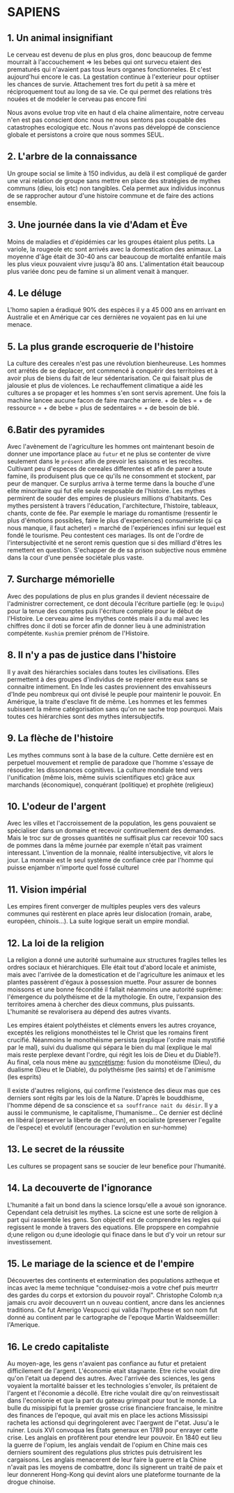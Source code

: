 # SAPIENS

## 1. Un animal insignifiant

Le cerveau est devenu de plus en plus gros, donc beaucoup de femme mourrait à l'accouchement => les bebes qui ont survecu etaient des prematurés qui n'avaient pas tous leurs organes fonctionneles. Et c'est aujourd'hui encore le cas. La gestation continue à l'exterieur pour optiiser les chances de survie. Attachement tres fort du petit à sa mère et réciproquement tout au long de sa vie. Ce qui permet des relations très nouées et de modeler le cerveau pas encore fini

Nous avons evolue trop vite en haut d ela chaine alimentaire, notre cerveau n'en est pas conscient donc nous ne nous sentons pas coupable des catastrophes ecologique etc. Nous n'avons pas développé de conscience globale et persistons a croire que nous sommes SEUL.

## 2. L'arbre de la connaissance

Un groupe social se limite à 150 individus, au delà il est compliqué de garder une vrai relation de groupe sans mettre en place des stratégies de mythes communs (dieu, lois etc) non tangibles. Cela permet aux individus inconnus de se rapprocher autour d'une histoire commune et de faire des actions ensemble.

## 3. Une journée dans la vie d'Adam et Ève

Moins de maladies et d'épidémies car les groupes étaient plus petits. La variole, la rougeole etc sont arrivés avec la domestication des animaux. La moyenne d'âge était de 30-40 ans car beaucoup de mortalité enfantile mais les plus vieux pouvaient vivre jusqu'à 80 ans. L'alimentation était beaucoup plus variée donc peu de famine si un aliment venait à manquer.

## 4. Le déluge

L'homo sapien a éradiqué 90% des espèces il y a 45 000 ans en arrivant en Australie et en Amérique car ces dernières ne voyaient pas en lui une menace.

## 5. La plus grande escroquerie de l'histoire

La culture des cereales n'est pas une révolution bienheureuse. Les hommes ont arrétés de se deplacer, ont commencé à conquérir des territoires et à avoir plus de biens du fait de leur sédentarisation. Ce qui faisait plus de jalousie et plus de violences. Le rechauffement climatique a aidé les cultures a se propager et les hommes s'en sont servis aprement. Une fois la machine lancee aucune facon de faire marche arriere. + de bles = + de ressource = + de bebe = plus de sedentaires = + de besoin de blé.

## 6.Batir des pyramides

Avec l'avènement de l'agriculture les hommes ont maintenant besoin de donner une importance place au `futur` et ne plus se contenter de vivre seulement dans le `présent` afin de prevoir les saisons et les recoltes. Cultivant peu d'especes de cereales differentes et afin de parer a toute famine, ils produisent plus que ce qu'ils ne consomment et stockent, par peur de manquer. Ce surplus arriva à terme terme dans la bouche d'une elite minoritaire qui fut elle seule resposable de l'histoire. Les mythes permirent de souder des empires de plusieurs millions d'habitants. Ces mythes persistent à travers l'éducation, l'architecture, l'histoire, tableaux, chants, conte de fée. Par exemple le mariage du romantisme (ressentir le plus d'émotions possibles, faire le plus d'experiences) consumériste (si ça nous manque, il faut acheter) = marché de l'expériences infini sur lequel est fondé le tourisme. Peu contestent ces mariages. Ils ont de l'ordre de l'intersubjectivité et ne seront remis question que si des milliard d'êtres les remettent en question. S'echapper de de sa prison subjective nous emmène dans la cour d'une pensée sociétale plus vaste.

## 7. Surcharge mémorielle

Avec des populations de plus en plus grandes il devient nécessaire de l'administrer correctement, ce dont découla l'écriture partielle (eg: le `Quipu`) pour la tenue des comptes puis l'écriture complète pour le début de l'Histoire. Le cerveau aime les mythes contés mais il a du mal avec les chiffres donc il doti se forcer afin de donner lieu à une administration compétente. `Kushim` premier prénom de l'Histoire.

## 8. Il n'y a pas de justice dans l'histoire

Il y avait des hiérarchies sociales dans toutes les civilisations. Elles permettent à des groupes d'individus de se repérer entre eux sans se connaitre intimement. En Inde les castes proviennent des envahisseurs d'Inde peu nombreux qui ont divisé le peuple pour maintenir le pouvoir. En Amérique, la traite d'esclave fit de même. Les hommes et les femmes subissent la même catégorisation sans qu'on ne sache trop pourquoi. Mais toutes ces hiérarchies sont des mythes intersubjectifs.

## 9. La flèche de l'histoire

Les mythes communs sont à la base de la culture. Cette dernière est en perpetuel mouvement et remplie de paradoxe que l'homme s'essaye de résoudre: les dissonances cognitives. La culture mondiale tend vers l'unification (même lois, même suivis scientifiques etc) grâce aux marchands (économique), conquérant (politique) et prophète (religieux)

## 10. L'odeur de l'argent

Avec les villes et l'accroissement de la population, les gens pouvaient se spécialiser dans un domaine et recevoir continuellement des demandes. Mais le troc sur de grosses quantités ne suffisait plus car recevoir 100 sacs de pommes dans la même journée par exemple n'était pas vraiment interessant. L'invention de la monnaie, réalité intersubjective, vit alors le jour. La monnaie est le seul système de confiance crée par l'homme qui puisse enjamber n'importe quel fossé culturel

## 11. Vision impérial

Les empires firent converger de multiples peuples vers des valeurs communes qui restèrent en place après leur dislocation (romain, arabe, européen, chinois...). La suite logique serait un empire mondial.

## 12. La loi de la religion

La religion a donné une autorité surhumaine aux structures fragiles telles les ordres sociaux et hiérarchiques. Elle était tout d'abord locale et animiste, mais avec l'arrivée de la domestication et de l'agriculture les animaux et les plantes passèrent d'égaux à possession muette. Pour assurer de bonnes moissons et une bonne fécondité il fallait néanmoins une autorité suprême: l'émergence du polythéisme et de la mythologie. En outre, l'expansion des territoires amena à chercher des dieux communs, plus puissants. L'humanité se revalorisera au dépend des autres vivants.

Les empires étaient polythéistes et cléments envers les autres croyance, exceptés les religions monothéistes tel le Christ que les romains firent crucifié. Néanmoins le monothéisme persista (explique l'ordre mais mystifié par le mal), suivi du dualisme qui sépara le bien du mal (explique le mal mais reste perplexe devant l'ordre, qui régit les lois de Dieu et du Diable?). Au final, cela nous mène au [syncrétisme](https://fr.wikipedia.org/wiki/Syncr%C3%A9tisme): fusion du monotéisme (Dieu), du dualisme (Dieu et le Diable), du polythéisme (les saints) et de l'animisme (les esprits)

Il existe d'autres religions, qui confirme l'existence des dieux mas que ces derniers sont régits par les lois de la Nature. D'après le bouddhisme, l'homme dépend de sa conscience et `sa souffrance nait du désir`. Il y a aussi le communisme, le capitalisme, l'humanisme... Ce dernier est décliné en libéral (preserver la liberte de chacun), en socialiste (preserver l'egalite de l'espece) et evolutif (encourager l'evolution en sur-homme)

## 13. Le secret de la réussite

Les cultures se propagent sans se soucier de leur benefice pour l'humanité.

## 14. La decouverte de l'ignorance

L'humanité a fait un bond dans la science lorsqu'elle a avoué son ignorance. Cependant cela detruisit les mythes. La scicne est une sorte de religion à part qui rassemble les gens. Son objectif est de comprendre les regles qui regissent le monde à travers des equations. Elle propspere en compahnie d;une religon ou d;une ideologie qui finace dans le but d'y voir un retour sur investissement.

## 15. Le mariage de la science et de l'empire

Découvertes des continents et extermination des populations aztheque et incas avec la meme technique "conduisez-mois a votre chef puis meurtrr des gardes du corps et extorsion du pouvoir royal". Christophe Colomb n;a jamais cru avoir decouverrt un n ouveau contient, ancre dans les anciennes traditions. Ce fut Amerigo Vespucci qui valida l'hypothese et son nom fut donné au continent par le cartographe de l'epoque Martin Waldseemüller: l'Amerique.

## 16. Le credo capitaliste

Au moyen-age, les gens n'avaient pas confiance au futur et pretaient difficilement de l'argent. L'économie etait stagnante. Etre riche voulait dire qu'on l'etait ua depend des autres. Avec l'arrivée des sciences, les gens voyaient la mortalité baisser et les technologies s'envoler, ils prétaient de l'argent et l'économie a décollé. Etre riche voulait dire qu'on reinvestissait dans l'econionie et que la part du gateau grimpait pour tout le monde.
La bulle du missipipi fut la premier grosse crise financiere francaise, le minitre des finances de l'epoque, qui avait mis en place les actions Mississipi racheta les actionsd qui degringolerent avec l'aergwnt de l"etat. Jusu'a le ruiner. Louis XVI convoqua les Etats generaux en 1789 pour enrayer cette crise. Les anglais en profitèrent pour etendre leur pouvoir. En 1840 eut lieu la guerre de l'opium, les anglais vendait de l'opium en Chine mais ces derniers soumirent des regulations plus strictes puis detruisirent les cargaisons. Les anglais menacerent de leur faire la guerre et la Chine n'avait pas les moyens de combattre, donc ils signerent un traité de paix et leur donnerent Hong-Kong qui devint alors une plateforme tournante de la drogue chinoise.
